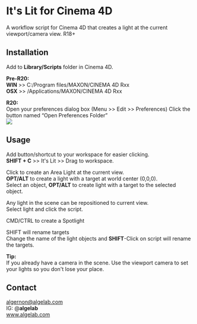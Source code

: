 # It's Lit for Cinema 4D

A workflow script for Cinema 4D that creates a light at the current viewport/camera view. R18+

## Installation

Add to __Library/Scripts__ folder in Cinema 4D.


__Pre-R20:__\
__WIN__ >> C:/Program files/MAXON/CINEMA 4D Rxx\
__OSX__ >> /Applications/MAXON/CINEMA 4D Rxx

__R20:__\
Open your preferences dialog box (Menu >> Edit >> Preferences)
Click the button named “Open Preferences Folder”\
![](https://github.com/algelab/files/blob/master/prefs.gif)

## Usage

Add button/shortcut to your workspace for easier clicking.\
__SHIFT + C__ >> It's Lit >> Drag to workspace.

Click to create an Area Light at the current view.\
__OPT/ALT__ to create a light with a target at world center (0,0,0).\
Select an object, __OPT/ALT__ to create light with a target to the selected object.

Any light in the scene can be repositioned to current view.\
Select light and click the script.

CMD/CTRL to create a Spotlight

SHIFT will rename targets\
Change the name of the light objects and __SHIFT__-Click on script will rename the targets.

__Tip:__\
If you already have a camera in the scene. Use the viewport camera to set your lights so you don't lose your place.

## Contact
algernon@algelab.com\
IG: @__algelab__\
www.algelab.com
